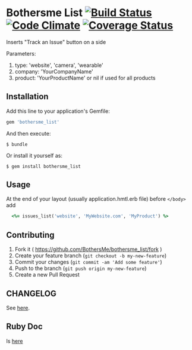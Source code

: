 # Bothersme List [![Build Status](https://travis-ci.org/BothersMe/bothersme_list.svg?branch=master)](https://travis-ci.org/BothersMe/bothersme_list) [![Code Climate](https://codeclimate.com/github/BothersMe/bothersme_list/badges/gpa.svg)](https://codeclimate.com/github/BothersMe/bothersme_list) [![Coverage Status](https://coveralls.io/repos/BothersMe/bothersme_list/badge.svg)](https://coveralls.io/r/BothersMe/bothersme_list)

 Inserts "Track an Issue" button on a side

 Parameters:
 1. type: 'website', 'camera', 'wearable'
 2. company: 'YourCompanyName'
 3. product: 'YourProductName' or nil if used for all products


## Installation

Add this line to your application's Gemfile:

```ruby
gem 'bothersme_list'
```

And then execute:

    $ bundle

Or install it yourself as:

    $ gem install bothersme_list

## Usage

At the end of your layout (usually application.hmtl.erb file) before ```</body>``` add
```ruby
  <%= issues_list('website', 'MyWebsite.com', 'MyProduct') %>
```

## Contributing

1. Fork it ( https://github.com/BothersMe/bothersme_list/fork )
2. Create your feature branch (`git checkout -b my-new-feature`)
3. Commit your changes (`git commit -am 'Add some feature'`)
4. Push to the branch (`git push origin my-new-feature`)
5. Create a new Pull Request

## CHANGELOG

See [here](CHANGELOG.md).

## Ruby Doc

Is [here](http://www.rubydoc.info/github/BothersMe/bothersme_list/master/BothersmeList)
